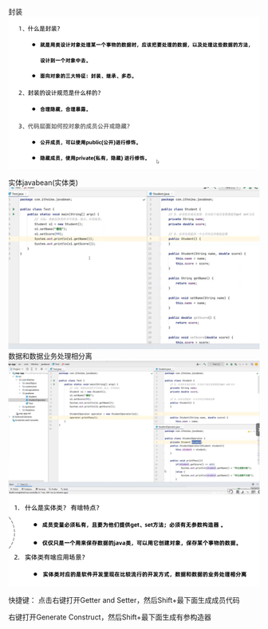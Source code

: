 封装
![alt text](image-111.png)


实体javabean(实体类)
![alt text](image-112.png)
数据和数据业务处理相分离
![alt text](image-114.png)
![alt text](image-113.png)


快捷键：
点击右键打开Getter and Setter，然后Shift+最下面生成成员代码

右键打开Generate Construct，然后Shift+最下面生成有参构造器